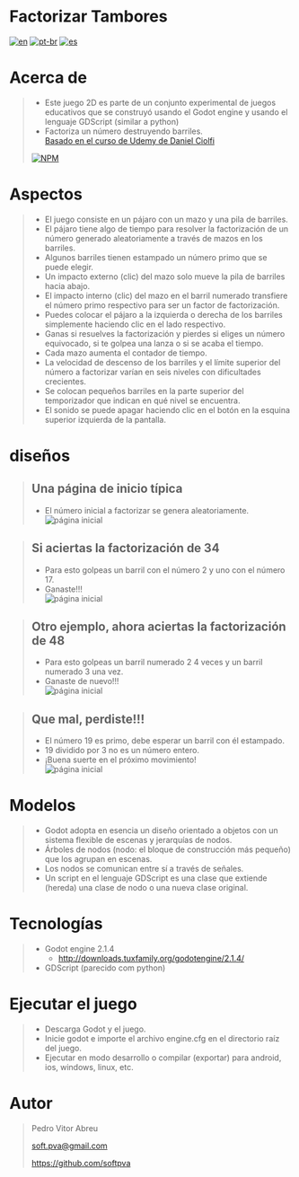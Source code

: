 # **Factorizar Tambores**
[![en](https://img.shields.io/badge/lang-en-red.svg)](https://github.com/softpva/factorizeBarrels)
[![pt-br](https://img.shields.io/badge/lang-pt--br-green.svg)](./README.pt-br.md)
[![es](https://img.shields.io/badge/lang-es-yellow.svg)](./README.es.md)

# Acerca de
> - Este juego 2D es parte de un conjunto experimental de juegos educativos que se construyó usando el Godot engine y usando el lenguaje GDScript (similar a python)
> - Factoriza un número destruyendo barriles.  
> [Basado en el curso de Udemy de Daniel Ciolfi](https://www.udemy.com/share/101H2o3@0zyuHpubHArkGylel-tlkpuc2Z8f7BSf-UPUKMRqKbIxfDej4CiTEewmp7UrDPCV/)
>
> [![NPM](https://img.shields.io/npm/l/react)](./LICENSE) 

# Aspectos
> - El juego consiste en un pájaro con un mazo y una pila de barriles.
> - El pájaro tiene algo de tiempo para resolver la factorización de un número generado aleatoriamente a través de mazos en los barriles.
> - Algunos barriles tienen estampado un número primo que se puede elegir.
> - Un impacto externo (clic) del mazo solo mueve la pila de barriles hacia abajo.
> - El impacto interno (clic) del mazo en el barril numerado transfiere el número primo respectivo para ser un factor de factorización.
> - Puedes colocar el pájaro a la izquierda o derecha de los barriles simplemente haciendo clic en el lado respectivo.
> - Ganas si resuelves la factorización y pierdes si eliges un número equivocado, si te golpea una lanza o si se acaba el tiempo.
> - Cada mazo aumenta el contador de tiempo.
> - La velocidad de descenso de los barriles y el límite superior del número a factorizar varían en seis niveles con dificultades crecientes.
> - Se colocan pequeños barriles en la parte superior del temporizador que indican en qué nivel se encuentra.
> - El sonido se puede apagar haciendo clic en el botón en la esquina superior izquierda de la pantalla.

# diseños
> ## Una página de inicio típica  
> - El número inicial a factorizar se genera aleatoriamente.  
> ![página inicial](./readmeImages/initial_page.gif)

> ## Si aciertas la factorización de 34
> - Para esto golpeas un barril con el número 2 y uno con el número 17.  
> - Ganaste!!!  
> ![página inicial](./readmeImages/Get_34.gif)

> ## Otro ejemplo, ahora aciertas la factorización de 48
> - Para esto golpeas un barril numerado 2 4 veces y un barril numerado 3 una vez.  
> - Ganaste de nuevo!!!  
> ![página inicial](./readmeImages/get_48.gif)

> ## Que mal, perdiste!!!
> - El número 19 es primo, debe esperar un barril con él estampado.  
> - 19 dividido por 3 no es un número entero.  
> - ¡Buena suerte en el próximo movimiento!  
> ![página inicial](./readmeImages/bum_152.gif)

# Modelos
> - Godot adopta en esencia un diseño orientado a objetos con un sistema flexible de escenas y jerarquías de nodos.
> - Árboles de nodos (nodo: el bloque de construcción más pequeño) que los agrupan en escenas.
> - Los nodos se comunican entre sí a través de señales.
> - Un script en el lenguaje GDScript es una clase que extiende (hereda) una clase de nodo o una nueva clase original.

# Tecnologías
> - Godot engine 2.1.4
>     - http://downloads.tuxfamily.org/godotengine/2.1.4/
> - GDScript (parecido com python)

# Ejecutar el juego
> - Descarga Godot y el juego.
> - Inicie godot e importe el archivo engine.cfg en el directorio raíz del juego.
> - Ejecutar en modo desarrollo o compilar (exportar) para android, ios, windows, linux, etc.

# Autor
> Pedro Vitor Abreu
>
> <soft.pva@gmail.com>
>
> <https://github.com/softpva>
